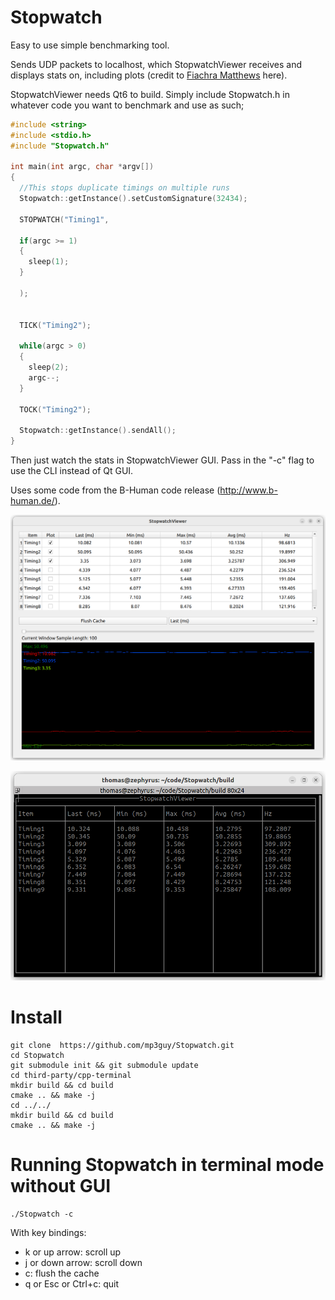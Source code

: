 Stopwatch
=========

Easy to use simple benchmarking tool.

Sends UDP packets to localhost, which StopwatchViewer receives and displays stats on, including plots (credit to [Fiachra Matthews](http://www.linkedin.com/pub/fiachra-matthews/17/48b/a12) here).

StopwatchViewer needs Qt6 to build. Simply include Stopwatch.h in whatever code you want to benchmark and use as such;

```cpp
#include <string>
#include <stdio.h>
#include "Stopwatch.h"

int main(int argc, char *argv[])
{
  //This stops duplicate timings on multiple runs
  Stopwatch::getInstance().setCustomSignature(32434);

  STOPWATCH("Timing1",

  if(argc >= 1)
  {
    sleep(1);
  }

  );


  TICK("Timing2");

  while(argc > 0)
  {
    sleep(2);
    argc--;
  }

  TOCK("Timing2");

  Stopwatch::getInstance().sendAll();
}
```

Then just watch the stats in StopwatchViewer GUI. Pass in the "-c" flag to use the CLI instead of Qt GUI. 

Uses some code from the B-Human code release (http://www.b-human.de/).

<p align="center">
  <img src="https://github.com/mp3guy/mp3guy.github.io/raw/master/img/Stopwatch.png" alt="Stopwatch"/>
</p>

<p align="center">
  <img src="https://github.com/mp3guy/mp3guy.github.io/raw/master/img/StopwatchCLI.png" alt="StopwatchCLI"/>
</p>

Install
=======
```
git clone  https://github.com/mp3guy/Stopwatch.git
cd Stopwatch
git submodule init && git submodule update
cd third-party/cpp-terminal
mkdir build && cd build
cmake .. && make -j 
cd ../../
mkdir build && cd build
cmake .. && make -j
```
Running Stopwatch in terminal mode without GUI
===============================================
```
./Stopwatch -c
```
With key bindings: 
- k or up arrow: scroll up
- j or down arrow: scroll down
- c: flush the cache
- q or Esc or Ctrl+c: quit
